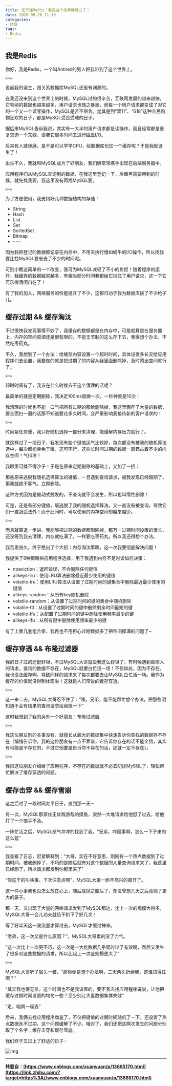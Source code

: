 ```yaml
---
title: 还不懂Redis？看完这个故事就明白了！
date: 2020-09-26 11:18
categories:
- 转载
tags:
- Redis
---
```


## **我是Redis**

你好，我是Redis，一个叫Antirez的男人把我带到了这个世界上。

<img src="https://images.shiguangping.com/imgs/20200926111910.jpg" alt="img" style="zoom:50%;" />

说起我的诞生，跟关系数据库MySQL还挺有渊源的。

在我还没来到这个世界上的时候，MySQL过的很辛苦，互联网发展的越来越快，它容纳的数据也越来越多，用户请求也随之暴涨，而每一个用户请求都变成了对它的一个又一个读写操作，MySQL是苦不堪言。尤其是到“双11”、“618“这种全民购物狂欢的日子，都是MySQL受苦受难的日子。

据后来MySQL告诉我说，其实有一大半的用户请求都是读操作，而且经常都是重复查询一个东西，浪费它很多时间去进行磁盘I/O。

后来有人就琢磨，是不是可以学学CPU，给数据库也加一个缓存呢？于是我就诞生了！

出生不久，我就和MySQL成为了好朋友，我们俩常常携手出现在后端服务器中。

应用程序们从MySQL查询到的数据，在我这里登记一下，后面再需要用到的时候，就先找我要，我这里没有再找MySQL要。

<img src="https://images.shiguangping.com/imgs/20200926111939.jpg" alt="img" style="zoom:50%;" />

为了方便使用，我支持好几种数据结构的存储：

- String
- Hash
- List
- Set
- SortedSet
- Bitmap
- ······

因为我把登记的数据都记录在内存中，不用去执行慢如蜗牛的I/O操作，所以找我要比找MySQL要省去了不少的时间呢。

可别小瞧这简单的一个改变，我可为MySQL减轻了不小的负担！随着程序的运行，我缓存的数据越来越多，有相当部分时间我都给它挡住了用户请求，这一下它可乐得清闲自在了！

有了我的加入，网络服务的性能提升了不少，这都归功于我为数据库挨了不少枪子儿。

## **缓存过期 && 缓存淘汰**

不过很快我发现事情不妙了，我缓存的数据都是在内存中，可是就算是在服务器上，内存的空间资源还是很有限的，不能无节制的这么存下去，我得想个办法，不然吃枣药丸。

不久，我想到了一个办法：给缓存内容设置一个超时时间，具体设置多长交给应用程序们去设置，我要做的就是把过期了的内容从我里面删除掉，及时腾出空间就行了。

<img src="https://images.shiguangping.com/imgs/20200926112001.jpg" alt="img" style="zoom:50%;" />

超时时间有了，我该在什么时候去干这个清理的活呢？

最简单的就是定期删除，我决定100ms就做一次，一秒钟就是10次！

我清理的时候也不能一口气把所有过期的都给删除掉，我这里面存了大量的数据，要全面扫一遍的话那不知道要花多久时间，会严重影响我接待新的客户请求的！

<img src="https://images.shiguangping.com/imgs/20200926112049.jpg" alt="img" style="zoom:50%;" />

时间紧任务重，我只好随机选择一部分来清理，能缓解内存压力就行了。

就这样过了一段日子，我发现有些个键值运气比较好，每次都没有被我的随机算法选中，每次都能幸免于难，这可不行，这些长时间过期的数据一直霸占着不少的内存空间！气抖冷！

我眼里可揉不得沙子！于是在原来定期删除的基础上，又加了一招：

那些原来逃脱我随机选择算法的键值，一旦遇到查询请求，被我发现已经超期了，那我就绝不客气，立即删除。

这种方式因为是被动式触发的，不查询就不会发生，所以也叫惰性删除！

可是，还是有部分键值，既逃脱了我的随机选择算法，又一直没有被查询，导致它们一直逍遥法外！而于此同时，可以使用的内存空间却越来越少。

<img src="https://images.shiguangping.com/imgs/20200926112113.jpg" alt="img" style="zoom:50%;" />

而且就算退一步讲，我能够把过期的数据都删除掉，那万一过期时间设置的很长，还没等到我去清理，内存就吃满了，一样要吃枣药丸，所以我还得想个办法。

我苦思良久，终于憋出了个大招：内存淘汰策略，这一次我要彻底解决问题！

我提供了8种策略供应用程序选择，用于我遇到内存不足时该如何决策：

- noeviction：返回错误，不会删除任何键值
- allkeys-lru：使用LRU算法删除最近最少使用的键值
- volatile-lru：使用LRU算法从设置了过期时间的键集合中删除最近最少使用的键值
- allkeys-random：从所有key随机删除
- volatile-random：从设置了过期时间的键的集合中随机删除
- volatile-ttl：从设置了过期时间的键中删除剩余时间最短的键
- volatile-lfu：从配置了过期时间的键中删除使用频率最少的键
- allkeys-lfu：从所有键中删除使用频率最少的键

有了上面几套组合拳，我再也不用担心过期数据多了把空间撑满的问题了~

## **缓存穿透 && 布隆过滤器**

我的日子过的还挺舒坦，不过MySQL大哥就没我这么舒坦了，有时候遇到些烦人的请求，查询的数据不存在，MySQL就要白忙活一场！不仅如此，因为不存在，我也没法缓存啊，导致同样的请求来了每次都要去让MySQL白忙活一场。我作为缓存的价值就没得到体现啦！这就是人们常说的缓存穿透。

<img src="https://images.shiguangping.com/imgs/20200926112255.jpg" alt="img" style="zoom:50%;" />

这一来二去，MySQL大哥忍不住了：“唉，兄弟，能不能帮忙想个办法，把那些明知道不会有结果的查询请求给我挡一下”

这时我想到了我的另外一个好朋友：布隆过滤器

<img src="https://images.shiguangping.com/imgs/20200926112306.jpg" alt="img" style="zoom:50%;" />

我这位朋友别的本事没有，就擅长从超大的数据集中快速告诉你查找的数据存不存在（悄悄告诉你，我的这位朋友有一点不靠谱，它告诉你存在的话不能全信，其实有可能是不存在的，不过它他要是告诉你不存在的话，那就一定不存在）。

<img src="https://images.shiguangping.com/imgs/20200926112319.jpg" alt="img" style="zoom:50%;" />

我把这位朋友介绍给了应用程序，不存在的数据就不必去叨扰MySQL了，轻松帮忙解决了缓存穿透的问题。

## **缓存击穿 && 缓存雪崩**

这之后过了一段时间太平日子，直到那一天···

有一次，MySQL那家伙正优哉游哉的摸鱼，突然一大堆请求给他怼了过去，给他打了一个措手不及。

一阵忙活之后，MySQL怒气冲冲的找到了我，“兄弟，咋回事啊，怎么一下子来的这么猛”

<img src="https://images.shiguangping.com/imgs/20200926112334.jpg" alt="img" style="zoom:50%;" />

我查看了日志，赶紧解释到：“大哥，实在不好意思，刚刚有一个热点数据到了过期时间，被我删掉了，不巧的是随后就有对这个数据的大量查询请求来了，我这里已经删了，所以请求都发到你那里来了”

“你这干的叫啥事，下次注意点啊”，MySQL大哥一脸不高兴的离开了。

这一件小事我也没怎么放在心上，随后就抛之脑后了，却没曾想几天之后竟捅了更大的篓子。

那一天，又出现了大量的网络请求发到了MySQL那边，比上一次的规模大得多，MySQL大哥一会儿功夫就给干趴下了好几次！

等了好半天这一波流量才算过去，MySQL才缓过神来。

“老弟，这一次又是什么原因？”，MySQL大哥累的没了力气。

“这一次比上一次更不巧，这一次是一大批数据几乎同时过了有效期，然后又发生了很多对这些数据的请求，所以比起上一次这规模更大了”

<img src="https://images.shiguangping.com/imgs/20200926112345.jpg" alt="img" style="zoom:50%;" />

MySQL大哥听了眉头一皱，“那你倒是想个办法啊，三天两头折磨我，这谁顶得住啊？”

“其实我也很无奈，这个时间也不是我设置的，要不我去找应用程序说说，让他把缓存过期时间设置的均匀一些？至少别让大量数据集体失效”

“走，咱俩一起去”

后来，我俩去找应用程序商量了，不仅把键值的过期时间随机了一下，还设置了热点数据永不过期，这个问题缓解了不少。哦对了，我们还把这两次发生的问题分别取了个名字：缓存击穿和缓存雪崩。

我们终于又过上了舒适的日子···



![img](https://images.shiguangping.com/imgs/20200926112423.jpg)

---

**转载自：[https://www.cnblogs.com/xuanyuan/p/13665170.html](https://link.zhihu.com/?target=https%3A//www.cnblogs.com/xuanyuan/p/13665170.html)**

